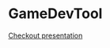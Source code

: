 # GameDevTool

[Checkout presentation](https://github.com/HellInsider/GameDevTool/blob/kirillova-develop/Docs/Presentation_fin.pptx)
